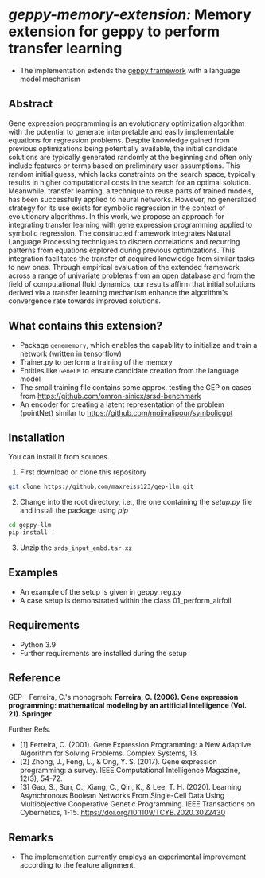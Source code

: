 # *geppy-memory-extension:* Memory extension for geppy to perform transfer learning
* The implementation extends the [geppy framework](https://github.com/ShuhuaGao/geppy) with a language model mechanism


## Abstract
Gene expression programming is an evolutionary optimization algorithm with the potential to generate interpretable and easily implementable equations for regression problems. Despite knowledge gained from previous optimizations being potentially available, the initial candidate solutions are typically generated randomly at the beginning and often only include features or terms based on preliminary user assumptions. This random initial guess, which lacks constraints on the search space, typically results in higher computational costs in the search for an optimal solution. Meanwhile, transfer learning, a technique to reuse parts of trained models, has been successfully applied to neural networks. However, no generalized strategy for its use exists for symbolic regression in the context of evolutionary algorithms. In this work, we propose an approach for integrating transfer learning with gene expression programming applied to symbolic regression. The constructed framework integrates Natural Language Processing techniques to discern correlations and recurring patterns from equations explored during previous optimizations. This integration facilitates the transfer of acquired knowledge from similar tasks to new ones. Through empirical evaluation of the extended framework across a range of univariate problems from an open database and from the field of computational fluid dynamics, our results affirm that initial solutions derived via a transfer learning mechanism enhance the algorithm's convergence rate towards improved solutions.

## What contains this extension?
* Package ``genememory``, which enables the capability to initialize and train a network (written in tensorflow)
* Trainer.py to perform a training of the memory
* Entities like ``GeneLM`` to ensure candidate creation from the language model
* The small training file contains some approx. testing the GEP on cases from https://github.com/omron-sinicx/srsd-benchmark
* An encoder for creating a latent representation of the problem (pointNet) similar to https://github.com/mojivalipour/symbolicgpt


## Installation
You can install it from sources.
1. First download or clone this repository
```bash
git clone https://github.com/maxreiss123/gep-llm.git
```
2. Change into the root directory, i.e., the one containing the *setup.py* file and install the package using *pip*
```bash
cd geppy-llm
pip install .
```
3. Unzip the ``srds_input_embd.tar.xz`` 

## Examples
* An example of the setup is given in geppy_reg.py
* A case setup is demonstrated within the class 01_perform_airfoil


## Requirements
- Python 3.9
- Further requirements are installed during the setup

## Reference
GEP - Ferreira, C.'s monograph: **Ferreira, C. (2006). Gene expression programming: mathematical modeling by an artificial intelligence (Vol. 21). Springer**.

Further Refs.

- [1] Ferreira, C. (2001). Gene Expression Programming: a New Adaptive Algorithm for Solving Problems. Complex Systems, 13.
- [2] Zhong, J., Feng, L., & Ong, Y. S. (2017). Gene expression programming: a survey. IEEE Computational Intelligence Magazine, 12(3), 54-72.
- [3] Gao, S., Sun, C., Xiang, C., Qin, K., & Lee, T. H. (2020). Learning Asynchronous Boolean Networks From Single-Cell Data Using Multiobjective Cooperative Genetic Programming. IEEE Transactions on Cybernetics, 1-15. https://doi.org/10.1109/TCYB.2020.3022430


## Remarks
- The implementation currently employs an experimental improvement according to the feature alignment. 

